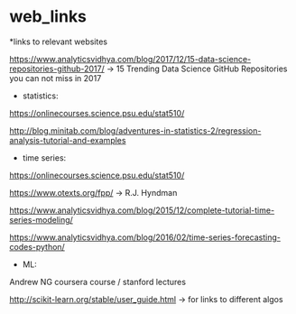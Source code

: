# web_links
*links to relevant websites


https://www.analyticsvidhya.com/blog/2017/12/15-data-science-repositories-github-2017/  -> 15 Trending Data Science GitHub Repositories you can not miss in 2017



* statistics: 

https://onlinecourses.science.psu.edu/stat510/

http://blog.minitab.com/blog/adventures-in-statistics-2/regression-analysis-tutorial-and-examples



* time series:

https://onlinecourses.science.psu.edu/stat510/

https://www.otexts.org/fpp/     -> R.J. Hyndman

https://www.analyticsvidhya.com/blog/2015/12/complete-tutorial-time-series-modeling/

https://www.analyticsvidhya.com/blog/2016/02/time-series-forecasting-codes-python/



* ML:

Andrew NG coursera course / stanford lectures

http://scikit-learn.org/stable/user_guide.html     -> for links to different algos

